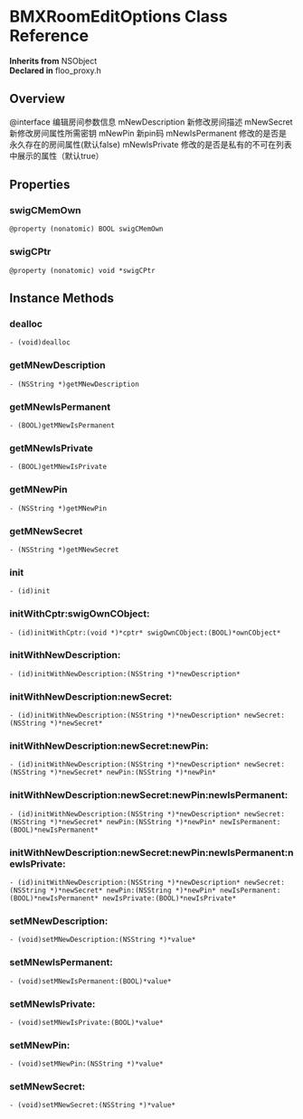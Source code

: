 # BMXRoomEditOptions Class Reference

  **Inherits from** NSObject  
  **Declared in** floo_proxy.h  

## Overview

@interface 编辑房间参数信息
mNewDescription 新修改房间描述
mNewSecret 新修改房间属性所需密钥
mNewPin 新pin码
mNewIsPermanent 修改的是否是永久存在的房间属性(默认false)
mNewIsPrivate 修改的是否是私有的不可在列表中展示的属性（默认true）

## Properties

<a name="//api/name/swigCMemOwn" title="swigCMemOwn"></a>
### swigCMemOwn

`@property (nonatomic) BOOL swigCMemOwn`

<a name="//api/name/swigCPtr" title="swigCPtr"></a>
### swigCPtr

`@property (nonatomic) void *swigCPtr`

<a title="Instance Methods" name="instance_methods"></a>
## Instance Methods

<a name="//api/name/dealloc" title="dealloc"></a>
### dealloc

`- (void)dealloc`

<a name="//api/name/getMNewDescription" title="getMNewDescription"></a>
### getMNewDescription

`- (NSString *)getMNewDescription`

<a name="//api/name/getMNewIsPermanent" title="getMNewIsPermanent"></a>
### getMNewIsPermanent

`- (BOOL)getMNewIsPermanent`

<a name="//api/name/getMNewIsPrivate" title="getMNewIsPrivate"></a>
### getMNewIsPrivate

`- (BOOL)getMNewIsPrivate`

<a name="//api/name/getMNewPin" title="getMNewPin"></a>
### getMNewPin

`- (NSString *)getMNewPin`

<a name="//api/name/getMNewSecret" title="getMNewSecret"></a>
### getMNewSecret

`- (NSString *)getMNewSecret`

<a name="//api/name/init" title="init"></a>
### init

`- (id)init`

<a name="//api/name/initWithCptr:swigOwnCObject:" title="initWithCptr:swigOwnCObject:"></a>
### initWithCptr:swigOwnCObject:

`- (id)initWithCptr:(void *)*cptr* swigOwnCObject:(BOOL)*ownCObject*`

<a name="//api/name/initWithNewDescription:" title="initWithNewDescription:"></a>
### initWithNewDescription:

`- (id)initWithNewDescription:(NSString *)*newDescription*`

<a name="//api/name/initWithNewDescription:newSecret:" title="initWithNewDescription:newSecret:"></a>
### initWithNewDescription:newSecret:

`- (id)initWithNewDescription:(NSString *)*newDescription* newSecret:(NSString *)*newSecret*`

<a name="//api/name/initWithNewDescription:newSecret:newPin:" title="initWithNewDescription:newSecret:newPin:"></a>
### initWithNewDescription:newSecret:newPin:

`- (id)initWithNewDescription:(NSString *)*newDescription* newSecret:(NSString *)*newSecret* newPin:(NSString *)*newPin*`

<a name="//api/name/initWithNewDescription:newSecret:newPin:newIsPermanent:" title="initWithNewDescription:newSecret:newPin:newIsPermanent:"></a>
### initWithNewDescription:newSecret:newPin:newIsPermanent:

`- (id)initWithNewDescription:(NSString *)*newDescription* newSecret:(NSString *)*newSecret* newPin:(NSString *)*newPin* newIsPermanent:(BOOL)*newIsPermanent*`

<a name="//api/name/initWithNewDescription:newSecret:newPin:newIsPermanent:newIsPrivate:" title="initWithNewDescription:newSecret:newPin:newIsPermanent:newIsPrivate:"></a>
### initWithNewDescription:newSecret:newPin:newIsPermanent:newIsPrivate:

`- (id)initWithNewDescription:(NSString *)*newDescription* newSecret:(NSString *)*newSecret* newPin:(NSString *)*newPin* newIsPermanent:(BOOL)*newIsPermanent* newIsPrivate:(BOOL)*newIsPrivate*`

<a name="//api/name/setMNewDescription:" title="setMNewDescription:"></a>
### setMNewDescription:

`- (void)setMNewDescription:(NSString *)*value*`

<a name="//api/name/setMNewIsPermanent:" title="setMNewIsPermanent:"></a>
### setMNewIsPermanent:

`- (void)setMNewIsPermanent:(BOOL)*value*`

<a name="//api/name/setMNewIsPrivate:" title="setMNewIsPrivate:"></a>
### setMNewIsPrivate:

`- (void)setMNewIsPrivate:(BOOL)*value*`

<a name="//api/name/setMNewPin:" title="setMNewPin:"></a>
### setMNewPin:

`- (void)setMNewPin:(NSString *)*value*`

<a name="//api/name/setMNewSecret:" title="setMNewSecret:"></a>
### setMNewSecret:

`- (void)setMNewSecret:(NSString *)*value*`

